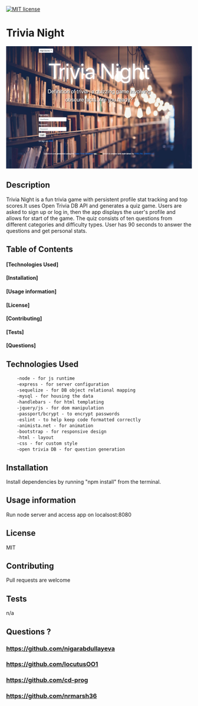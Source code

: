 
[![MIT license](https://img.shields.io/badge/License-MIT-blue.svg)](https://lbesson.mit-license.org/)

# Trivia Night

<img src="public/img/trivia-night.png">

## Description
Trivia Night is a fun trivia game with persistent profile stat tracking and top scores.It uses Open Trivia DB API and generates a quiz game. Users are asked to sign up or log in, then the app displays the user's profile and allows for start of the game. The quiz consists of ten questions from different categories and difficulty types. User has 90 seconds to answer the questions and get personal stats.



## Table of Contents

#### [Technologies Used]
#### [Installation]
#### [Usage information]
#### [License]
#### [Contributing]
#### [Tests]
#### [Questions]

## Technologies Used

        -node - for js runtime
		-express - for server configuration
		-sequelize - for DB object relational mapping
		-mysql - for housing the data
		-handlebars - for html templating
		-jquery/js - for dom manipulation
		-passport/bcrypt - to encrypt passwords
		-eslint - to help keep code formatted correctly
		-animista.net - for animation
		-bootstrap - for responsive design
		-html - layout
		-css - for custom style
		-open trivia DB - for question generation

## Installation
Install dependencies by running "npm install" from the terminal. 

## Usage information
Run node server and access app on localsost:8080

## License
MIT

## Contributing
Pull requests are welcome

## Tests
n/a

## Questions ?
### https://github.com/nigarabdullayeva
### https://github.com/locutusOO1
### https://github.com/cd-prog
### https://github.com/nrmarsh36
